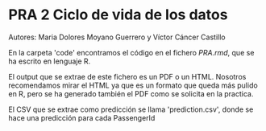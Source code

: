 # PRA 2 Ciclo de vida de los datos
 
Autores: Maria Dolores Moyano Guerrero y Víctor Cáncer Castillo

En la carpeta 'code' encontramos el código en el fichero _PRA.rmd_, que se ha escrito en lenguaje R.

El output que se extrae de este fichero es un PDF o un HTML. 
Nosotros recomendamos mirar el HTML ya que es un formato que queda más pulido en R, pero se ha generado también el PDF como se solicita en la practica. 

El CSV que se extrae como predicción se llama 'prediction.csv', donde se hace una predicción para cada PassengerId
